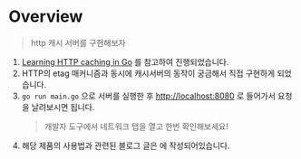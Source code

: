 # Overview

> http 캐시 서버를 구현해보자

1. [Learning HTTP caching in Go](https://www.sanarias.com/blog/115LearningHTTPcachinginGo) 를 참고하여 진행되었습니다.
1. HTTP의 etag 매커니즘과 동시에 캐시서버의 동작이 궁금해서 직접 구현하게 되었습니다.
1. `go run main.go` 으로 서버를 실행한 후 [http://localhost:8080](http://localhost:8080) 로 들어가서 요청을 날려보시면 됩니다.
   > 개발자 도구에서 네트워크 탭을 열고 한번 확인해보세요!
1. 해당 제품의 사용법과 관련된 블로그 글은 []() 에 작성되어있습니다.
